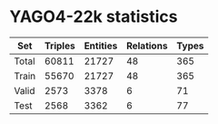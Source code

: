 # YAGO4-22k statistics
| Set   | Triples | Entities | Relations | Types |
|-------|---------|----------|-----------|-------|
| Total | 60811   | 21727    | 48        | 365   |
| Train | 55670   | 21727    | 48        | 365   |
| Valid | 2573    | 3378     | 6         | 71    |
| Test  | 2568    | 3362     | 6         | 77    |
